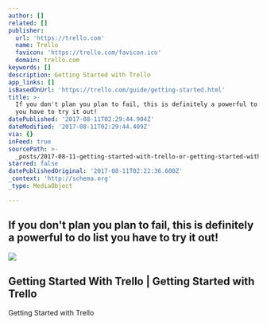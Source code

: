 ```yaml
---
author: []
related: []
publisher:
  url: 'https://trello.com'
  name: Trello
  favicon: 'https://trello.com/favicon.ico'
  domain: trello.com
keywords: []
description: Getting Started with Trello
app_links: []
isBasedOnUrl: 'https://trello.com/guide/getting-started.html'
title: >-
  If you don't plan you plan to fail, this is definitely a powerful to do list
  you have to try it out!
datePublished: '2017-08-11T02:29:44.904Z'
dateModified: '2017-08-11T02:29:44.409Z'
via: {}
inFeed: true
sourcePath: >-
  _posts/2017-08-11-getting-started-with-trello-or-getting-started-with-trello.md
starred: false
datePublishedOriginal: '2017-08-11T02:22:36.600Z'
_context: 'http://schema.org'
_type: MediaObject

---
```

## **If you don't plan you plan to fail, this is definitely a powerful to do list you have to try it out!**

<article style=""><img src="https://imgflo.herokuapp.com/graph/2b2431f8e7ba7b0/e5f0b425ad28540b936352c63e5c6c02/croprotate.png?cropheight=885&amp;cropwidth=2566&amp;degrees=0&amp;input=https%3A%2F%2Fd2k1ftgv7pobq7.cloudfront.net%2Fmeta%2Fu%2Fres%2Fimages%2Fa5e6cfca1a08d309ca8715a1af9842d2%2Fsetup-addmembers.png&amp;x=0&amp;y=18" /><h1>Getting Started With Trello | Getting Started with Trello</h1><p>Getting Started with Trello</p></article>